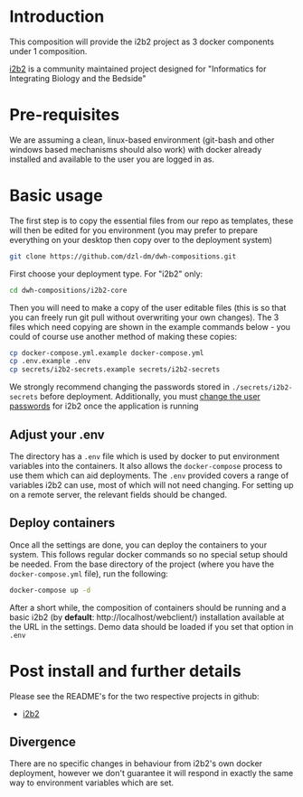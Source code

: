 
# Introduction
This composition will provide the i2b2 project as 3 docker components under 1 composition.

[i2b2](https://www.i2b2.org/) is a community maintained project designed for "Informatics for Integrating Biology and the Bedside"

# Pre-requisites
We are assuming a clean, linux-based environment (git-bash and other windows based mechanisms should also work) with docker already installed and available to the user you are logged in as.

# Basic usage
The first step is to copy the essential files from our repo as templates, these will then be edited for you environment (you may prefer to prepare everything on your desktop then copy over to the deployment system)
```sh
git clone https://github.com/dzl-dm/dwh-compositions.git
```

First choose your deployment type. For "i2b2" only:
```sh
cd dwh-compositions/i2b2-core
```
Then you will need to make a copy of the user editable files (this is so that you can freely run git pull without overwriting your own changes). The 3 files which need copying are shown in the example commands below - you could of course use another method of making these copies:
```sh
cp docker-compose.yml.example docker-compose.yml
cp .env.example .env
cp secrets/i2b2-secrets.example secrets/i2b2-secrets
```

We strongly recommend changing the passwords stored in `./secrets/i2b2-secrets` before deployment. Additionally, you must [change the user passwords](https://github.com/dzl-dm/i2b2#change-default-passwords) for i2b2 once the application is running 

## Adjust your .env
The directory has a `.env` file which is used by docker to put environment variables into the containers. It also allows the `docker-compose` process to use them which can aid deployments. The `.env` provided covers a range of variables i2b2 can use, most of which will not need changing. For setting up on a remote server, the relevant fields should be changed.

## Deploy containers
Once all the settings are done, you can deploy the containers to your system. This follows regular docker commands so no special setup should be needed. From the base directory of the project (where you have the `docker-compose.yml` file), run the following:
```sh
docker-compose up -d
```

After a short while, the composition of containers should be running and a basic i2b2 (by **default**: http://localhost/webclient/) installation available at the URL in the settings. Demo data should be loaded if you set that option in `.env`

# Post install and further details
Please see the README's for the two respective projects in github:
* [i2b2](https://github.com/dzl-dm/i2b2)

## Divergence
There are no specific changes in behaviour from i2b2's own docker deployment, however we don't guarantee it will respond in exactly the same way to environment variables which are set.

